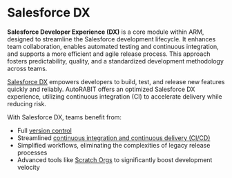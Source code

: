 # Salesforce DX

**Salesforce Developer Experience (DX)** is a core module within ARM, designed to streamline the Salesforce development lifecycle. It enhances team collaboration, enables automated testing and continuous integration, and supports a more efficient and agile release process. This approach fosters predictability, quality, and a standardized development methodology across teams.

[Salesforce DX](https://www.autorabit.com/webinars/experience-salesforce-dx-at-its-best-with-autorabit/) empowers developers to build, test, and release new features quickly and reliably. AutoRABIT offers an optimized Salesforce DX experience, utilizing continuous integration (CI) to accelerate delivery while reducing risk.

With Salesforce DX, teams benefit from:

* Full [version control](https://www.autorabit.com/8-benefits-of-version-control-in-salesforce-development/)
* Streamlined [continuous integration and continuous delivery (CI/CD)](https://www.autorabit.com/white-papers/continuous-delivery-salesforce/)
* Simplified workflows, eliminating the complexities of legacy release processes
* Advanced tools like [Scratch Orgs](../../../arm/create-a-scratch-org.md) to significantly boost development velocity
